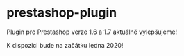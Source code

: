 # prestashop-plugin
Plugin pro Prestashop verze 1.6 a 1.7 aktuálně vylepšujeme!

K dispozici bude na začátku ledna 2020!
